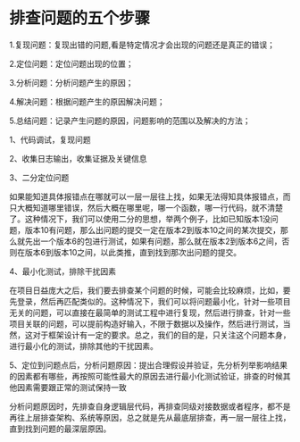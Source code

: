 # 排查问题的五个步骤

1.复现问题：复现出错的问题,看是特定情况才会出现的问题还是真正的错误；

2.定位问题：定位问题出现的位置；

3.分析问题：分析问题产生的原因；

4.解决问题：根据问题产生的原因解决问题；

5.总结问题：记录产生问题的原因，问题影响的范围以及解决的方法；



1、代码调试，复现问题

2、收集日志输出，收集证据及关键信息

3、二分定位问题

如果能知道具体报错点在哪就可以一层一层往上找，如果无法得知具体报错点，而只大概知道哪里错误，然后大概在哪里呢，哪一个函数，哪一行代码，就不清楚了。这种情况下，我们可以使用二分的思想，举两个例子，比如已知版本1没问题，版本10有问题，那么出问题的提交一定在版本2到版本10之间的某次提交，那么就先出一个版本6的包进行测试，如果有问题，那么就在版本2到版本6之间，否则在版本6到版本10之间，以此类推，直到找到那次出问题的提交。

4、最小化测试，排除干扰因素

在项目日益庞大之后，我们要去排查某个问题的时候，可能会比较麻烦，比如，要先登录，然后再匹配类似的。这种情况下，我们可以将问题最小化，针对一些项目无关的问题，可以直接在最简单的测试工程中进行复现，然后进行排查，针对一些项目关联的问题，可以提前构造好输入，不限于数据以及操作，然后进行测试，当然，这对于框架设计有一定的要求。总之，我们的目的是，只关注这个问题本身，进行最小化的测试，排除其他的干扰因素。

5、定位到问题点后，分析问题原因：提出合理假设并验证，先分析列举影响结果的因素都有哪些，再按照可能性最大的原因去进行最小化测试验证，排查的时候其他因素需要跟正常的测试保持一致

分析问题原因时，先排查自身逻辑层代码，再排查同级对接数据或者程序，都不是再往上层排查架构、系统等原因，总之就是先从最底层排查，再一层一层往上找，直到找到问题的最深层原因。